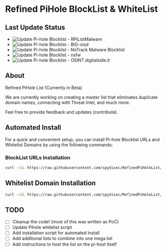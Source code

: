 # Refined PiHole BlockList & WhiteList

## Last Update Status
- ![Update Pi-hole Blocklist - RPiListMalware](https://github.com/spydisec/RefinedPiHoleList/actions/workflows/adb2pihole_RPiListMalware.yml/badge.svg) [](https://github.com/spydisec/RefinedPiHoleList/actions/workflows/adb2pihole_RPiListMalware.yml)
- ![Update Pi-hole Blocklist - BIG-oisd](https://github.com/spydisec/RefinedPiHoleList/actions/workflows/adb2pihole_oisdbig.yml/badge.svg) [](https://github.com/spydisec/RefinedPiHoleList/actions/workflows/adb2pihole_oisdbig.yml)
- ![Update Pi-hole Blocklist - NoTrack Malware Blocklist](https://github.com/spydisec/RefinedPiHoleList/actions/workflows/master_notracklist-malware.yml/badge.svg) [](https://github.com/spydisec/RefinedPiHoleList/actions/workflows/master_notracklist-malware.yml)
- ![Update Pi-hole Blocklist - nsfw](https://github.com/spydisec/RefinedPiHoleList/actions/workflows/adb2pihole_nsfw.yml/badge.svg) [](https://github.com/spydisec/RefinedPiHoleList/actions/workflows/adb2pihole_nsfw.yml)
- ![Update Pi-hole Blocklist - OSINT.digitalside.it](https://github.com/spydisec/RefinedPiHoleList/actions/workflows/master_osintlist.yml/badge.svg) [](https://github.com/spydisec/RefinedPiHoleList/actions/workflows/master_osintlist.yml)

## About
Refined PiHole List (Currently in Beta)

We are currently working on creating a master list that eliminates duplicate domain names, connecting with Threat Intel, and much more.

Feel free to provide feedback and updates (contribute).

## Automated Install

For a quick and convenient setup, you can install Pi-hole Blocklist URLs and Whitelist Domains by using the following commands:

### BlockList URLs Installation
```bash
curl -sSL https://raw.githubusercontent.com/spydisec/RefinedPiHoleList/main/automated%20install/piholeblocklist_easy_install.sh | bash
```
## Whitelist Domain Installation
```bash
curl -sSL https://raw.githubusercontent.com/spydisec/RefinedPiHoleList/main/automated%20install/piholeblocklist_easy_install.sh | bash
```

## TODO
- [ ] Cleanup the code! (most of this was written as PoC)
- [ ] Update Pihole whitelist script
- [ ] Add installation script for automated install
- [ ] Add additional lists to combine into one mega list
- [ ] Add instructions to host the list on the pi-host itself
